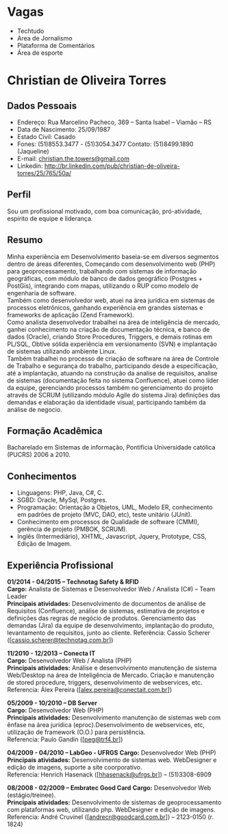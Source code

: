 Vagas
====
* Techtudo
* Area de Jornalismo
* Plataforma de Comentários
* Área de esporte


Christian de Oliveira Torres
============================
Dados Pessoais
--------------
* Endereço: Rua Marcelino Pacheco, 369 – Santa Isabel – Viamão – RS
* Data de Nascimento: 25/09/1987
* Estado Civil: Casado
* Fones: (51)8553.3477 -  (51)3054.3477  Contato: (51)8499.1890 (Jaqueline)
* E-mail: christian.the.towers@gmail.com
* Linkedin: http://br.linkedin.com/pub/christian-de-oliveira-torres/25/765/50a/

Perfil
------
Sou um profissional motivado, com boa comunicação, pró-atividade, espirito de equipe e liderança.

Resumo
------
Minha experiência em Desenvolvimento baseia-se em diversos segmentos dentro de áreas diferentes,
Começando com desenvolvimento web (PHP) para geoprocessamento, trabalhando com sistemas de 
informação geográficas, com módulo de banco de dados geográfico (Postgres + PostGis), integrando com 
mapas, utilizando o RUP como modelo de engenharia de software.  <br />
Também como desenvolvedor web, atuei na área jurídica em sistemas de processos eletrônicos, 
ganhando experiência em grandes sistemas e frameworks de aplicação (Zend Framework).  <br />
Como analista desenvolvedor trabalhei na área de inteligência de mercado, ganhei conhecimento na 
criação de documentação técnica, e banco de dados (Oracle), criando Store Procedures, Triggers, e demais 
rotinas em PL/SQL, 
Obtive sólida experiência em versionamento (SVN) e implantação de sistemas utilizando ambiente Linux.  <br />
Também trabalhei no processo de criação de software na área de Controle de Trabalho e segurança do 
trabalho, participando desde a especificação, até a implantação, atuando na construção da analise de 
requisitos, analise de sistemas (documentação feita no sistema Confluence), atuei como líder da equipe, 
gerenciando processos também no gerenciamento do projeto através de SCRUM (utilizando módulo Agile 
do sistema Jira) definições das demandas e elaboração da identidade visual, participando também da 
análise de negocio.

Formação Acadêmica
------------------
Bacharelado em Sistemas de informação, Pontifícia Universidade católica (PUCRS) 2006 a 2010.

Conhecimentos
-------------
* Linguagens: PHP, Java, C#, C.
*  SGBD: Oracle, MySql, Postgres.
*  Programação: Orientação a Objetos, UML, Modelo ER, conhecimento em padrões de projeto (MVC, DAO, 
etc),  teste unitário (JUnit).
*  Conhecimento em processos de Qualidade de software (CMMI), gerência de projeto (PMBOK, SCRUM).
*  Inglês (Intermediário), XHTML, Javascript, Jquery, Prototype, CSS,  Edição de Imagem.

Experiência Profissional
------------------------
__01/2014 - 04/2015 – Technotag Safety & RFID__ <br />
__Cargo:__ Analista de Sistemas e Desenvolvedor Web / Analista (C#) – Team Leader <br />
__Principais atividades:__ Desenvolvimento de documentos de análise de Requisitos (Confluence), análise de sistemas, 
estimativa de projetos e definições das regras de negócio de produtos. Gerenciamento das demandas (Jira) da 
equipe de desenvolvimento, implantação do produto, levantamento de requisitos, junto ao cliente.
Referência: Cassio Scherer ([cassio.scherer@technotag.com.br]) 

__11/2010 - 12/2013 – Conecta IT__ <br />
__Cargo:__ Desenvolvedor Web / Analista (PHP)  <br />
__Principais atividades:__ Análise e desenvolvimento manutenção de sistema Web/Desktop na área de Inteligência de 
Mercado. Criação e manutenção de stored procedure, triggers, desenvolvimento de webservices, etc.  <br />
Referencia: Álex Pereira ([alex.pereira@conectait.com.br])

__05/2009 - 10/2010 – DB Server__ <br />
__Cargo:__ Desenvolvedor Web (PHP)  <br />
__Principais atividades:__ Desenvolvimento manutenção de sistemas web com ênfase na área jurídica (eproc).Desenvolvimento de webservices, etc, utilização de framework (O.O.) para persistência.  <br />
Referencia: Paulo Gandin ([peg@trf4.br])

__04/2009 - 04/2010 – LabGeo - UFRGS__
__Cargo:__ Desenvolvedor Web (PHP) <br />
__Principais atividades:__ Desenvolvimento de sistemas web. 
WebDesigner e edição de imagens, suporte a site coorporativo.  <br />
Referencia: Henrich Hasenack ([hhasenack@ufrgs.br]) – (51)3308-6909

__08/2008 - 02/2009 – Embratec Good Card__
__Cargo:__ Desenvolvedor Web (estágio/treinee).  <br />
__Principais atividades:__ Desenvolvimento de sistemas de geoprocessamento com plataformas
web, utilizando php. WebDesigner e edição de imagens.  <br />
Referencia: André Cruvinel ([andrecr@goodcard.com.br]) – 2123-0150 (r. 1824)
